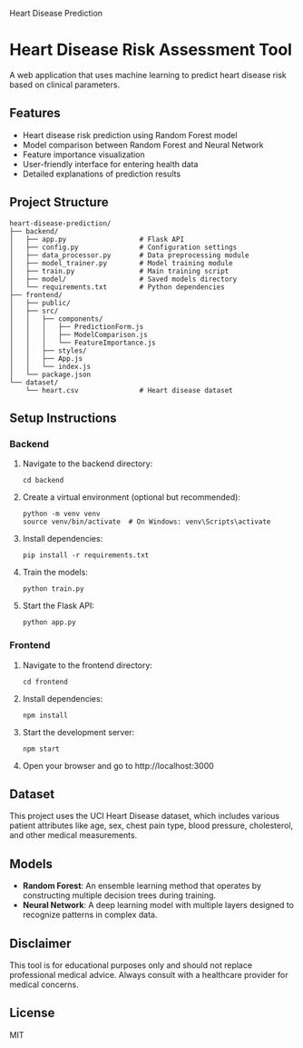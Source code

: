 Heart Disease Prediction
# Heart Disease Risk Assessment Tool

A web application that uses machine learning to predict heart disease risk based on clinical parameters.

## Features

- Heart disease risk prediction using Random Forest model
- Model comparison between Random Forest and Neural Network
- Feature importance visualization
- User-friendly interface for entering health data
- Detailed explanations of prediction results

## Project Structure

```
heart-disease-prediction/
├── backend/
│   ├── app.py                  # Flask API
│   ├── config.py               # Configuration settings
│   ├── data_processor.py       # Data preprocessing module
│   ├── model_trainer.py        # Model training module
│   ├── train.py                # Main training script
│   ├── model/                  # Saved models directory
│   └── requirements.txt        # Python dependencies
├── frontend/
│   ├── public/
│   ├── src/
│   │   ├── components/
│   │   │   ├── PredictionForm.js
│   │   │   ├── ModelComparison.js
│   │   │   └── FeatureImportance.js
│   │   ├── styles/
│   │   ├── App.js
│   │   └── index.js
│   └── package.json
└── dataset/
    └── heart.csv               # Heart disease dataset
```

## Setup Instructions

### Backend

1. Navigate to the backend directory:
   ```
   cd backend
   ```

2. Create a virtual environment (optional but recommended):
   ```
   python -m venv venv
   source venv/bin/activate  # On Windows: venv\Scripts\activate
   ```

3. Install dependencies:
   ```
   pip install -r requirements.txt
   ```

4. Train the models:
   ```
   python train.py
   ```

5. Start the Flask API:
   ```
   python app.py
   ```

### Frontend

1. Navigate to the frontend directory:
   ```
   cd frontend
   ```

2. Install dependencies:
   ```
   npm install
   ```

3. Start the development server:
   ```
   npm start
   ```

4. Open your browser and go to http://localhost:3000

## Dataset

This project uses the UCI Heart Disease dataset, which includes various patient attributes like age, sex, chest pain type, blood pressure, cholesterol, and other medical measurements.

## Models

- **Random Forest**: An ensemble learning method that operates by constructing multiple decision trees during training.
- **Neural Network**: A deep learning model with multiple layers designed to recognize patterns in complex data.

## Disclaimer

This tool is for educational purposes only and should not replace professional medical advice. Always consult with a healthcare provider for medical concerns.

## License

MIT
